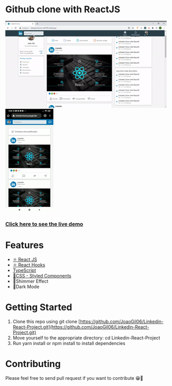 # Github clone with ReactJS

![Github clone preview desktop](https://github.com/JoaoGil06/Linkedin-React-Project/blob/master/src/assets/linkedincloneweb.gif) 
![Github clone preview mobile](https://github.com/JoaoGil06/Linkedin-React-Project/blob/master/src/assets/linkedinclonemobile.gif)
### [Click here to see the live demo](https://linkedinclone.joaogil.dev/) 

# Features
* [⚛ React JS](https://reactjs.org/)
* [⚛ React Hooks](https://reactjs.org/docs/hooks-intro.html)
* [TypeScript](https://www.typescriptlang.org/)
* [💅CSS - Styled Components](https://styled-components.com/)
* 🔳Shimmer Effect
* 🌃Dark Mode

# Getting Started
1. Clone this repo using git clone [https://github.com/JoaoGil06/Linkedin-React-Project.git](https://github.com/JoaoGil06/Linkedin-React-Project.git)
1. Move yourself to the appropriate directory: cd Linkedin-React-Project
1. Run yarn install or npm install to install dependencies

# Contributing
Please feel free to send pull request if you want to contribute 😁🚀
